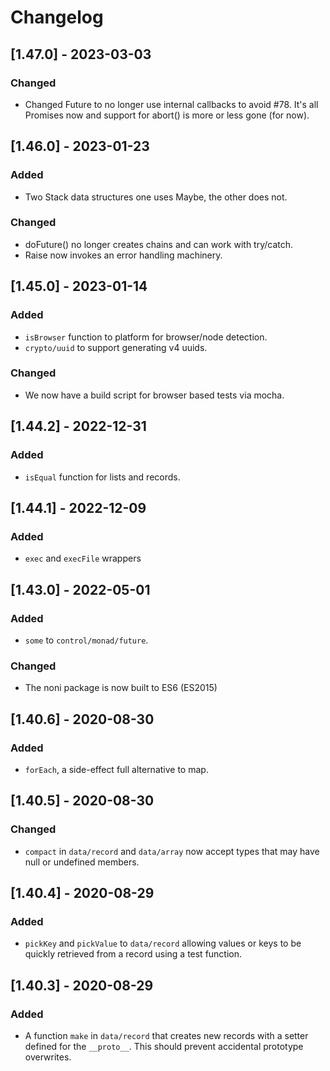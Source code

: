 # Changelog

## [1.47.0] - 2023-03-03

### Changed

 - Changed Future to no longer use internal callbacks to avoid #78. It's all
   Promises now and support for abort() is more or less gone (for now).
  
## [1.46.0] - 2023-01-23

### Added
- Two Stack data structures one uses Maybe, the other does not.

### Changed
- doFuture() no longer creates chains and can work with try/catch.
- Raise now invokes an error handling machinery.

## [1.45.0] - 2023-01-14

### Added
- `isBrowser`   function to platform for browser/node detection.
- `crypto/uuid` to support generating v4 uuids.

### Changed
- We now have a build script for browser based tests via mocha.

## [1.44.2] - 2022-12-31

### Added
- `isEqual` function for lists and records.

## [1.44.1] - 2022-12-09

### Added
- `exec` and `execFile` wrappers

## [1.43.0] - 2022-05-01

### Added
- `some` to `control/monad/future`.

### Changed
- The noni package is now built to ES6 (ES2015)

## [1.40.6] - 2020-08-30

### Added

- `forEach`, a side-effect full alternative to map.

## [1.40.5] - 2020-08-30

### Changed
- `compact` in `data/record` and `data/array` now accept types that may have
null or undefined members.

## [1.40.4] - 2020-08-29

### Added

- `pickKey` and `pickValue` to `data/record` allowing values or keys to be
quickly retrieved from a record using a test function.

## [1.40.3] - 2020-08-29

### Added 

- A function `make` in `data/record` that creates new records with a setter
defined for the `__proto__`. This should prevent accidental prototype 
overwrites.
